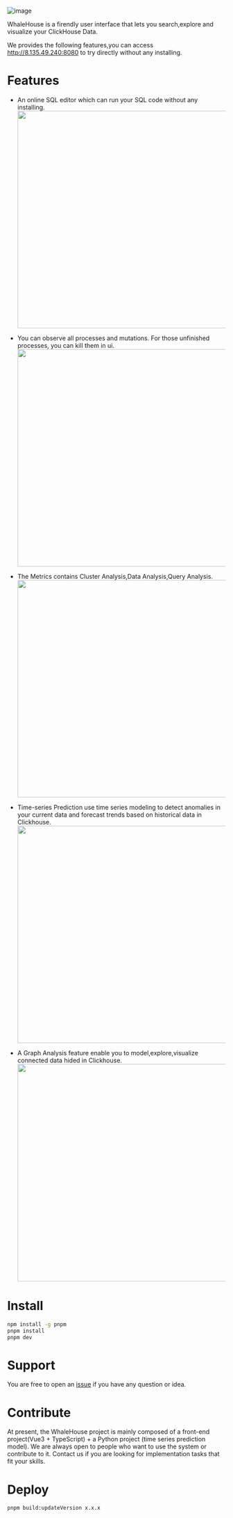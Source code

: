 ![image](https://user-images.githubusercontent.com/22762150/172976873-90907210-9450-4699-adcf-d23daa5ea866.png)

WhaleHouse is a firendly user interface that lets you search,explore and visualize your ClickHouse Data.

We provides the following features,you can access http://8.135.49.240:8080 to try directly without any installing.

# Features

- An online SQL editor which can run your SQL code without any installing.
  <img src="https://user-images.githubusercontent.com/22762150/184086489-20d872a9-32b6-4773-a86f-f17e5775467f.png" width="500"/>

- You can observe all processes and mutations. For those unfinished processes, you can kill them in ui.
  <img src="https://user-images.githubusercontent.com/22762150/184086629-3d848426-b463-430f-a738-609c0eff2800.png" width="500"/>

- The Metrics contains Cluster Analysis,Data Analysis,Query Analysis.
  <img src="https://user-images.githubusercontent.com/22762150/184086690-4fb86363-316c-48ac-a73f-d486c1caf56b.png" width="500"/>

- Time-series Prediction use time series modeling to detect anomalies in your current data and forecast trends based on historical data in Clickhouse.
  <img src="https://user-images.githubusercontent.com/22762150/172766700-de6b755c-0f9d-47e3-b0e3-fbb72ca06f23.png" width="500" />

- A Graph Analysis feature enable you to model,explore,visualize connected data hided in Clickhouse.
  <img src="https://user-images.githubusercontent.com/22762150/172766866-338525eb-b75a-43e4-96fb-c266b81c7457.png" width="500"/>

# Install

```bash
npm install -g pnpm
pnpm install
pnpm dev
```

# Support

You are free to open an [issue](https://github.com/clickcat-project/WhaleHouse/issues) if you have any question or idea.

# Contribute

At present, the WhaleHouse project is mainly composed of a front-end project(Vue3 + TypeScript) + a Python project (time series prediction model).
We are always open to people who want to use the system or contribute to it. Contact us if you are looking for implementation tasks that fit your skills.

# Deploy

```bash
pnpm build:updateVersion x.x.x
```
